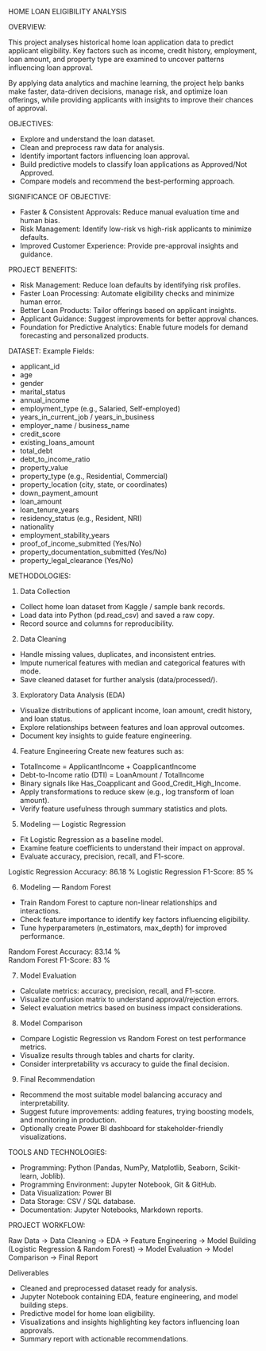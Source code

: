 HOME LOAN ELIGIBILITY ANALYSIS

OVERVIEW:

This project analyses historical home loan application data to predict applicant eligibility. Key factors such as income, credit history, employment, loan amount, and property type are examined to uncover patterns influencing loan approval. 

By applying data analytics and machine learning, the project help banks make faster, data-driven decisions, manage risk, and optimize loan offerings, while providing applicants with insights to improve their chances of approval.

OBJECTIVES:
- Explore and understand the loan dataset.
- Clean and preprocess raw data for analysis.
- Identify important factors influencing loan approval.
- Build predictive models to classify loan applications as Approved/Not Approved.
- Compare models and recommend the best-performing approach.

SIGNIFICANCE OF OBJECTIVE:
- Faster & Consistent Approvals: Reduce manual evaluation time and human bias.
- Risk Management: Identify low-risk vs high-risk applicants to minimize defaults.
- Improved Customer Experience: Provide pre-approval insights and guidance.

PROJECT BENEFITS:
- Risk Management: Reduce loan defaults by identifying risk profiles.
- Faster Loan Processing: Automate eligibility checks and minimize human error.
- Better Loan Products: Tailor offerings based on applicant insights.
- Applicant Guidance: Suggest improvements for better approval chances.
- Foundation for Predictive Analytics: Enable future models for demand forecasting and personalized products.
  
DATASET:
Example Fields:
- applicant_id
- age
- gender
- marital_status
- annual_income
- employment_type (e.g., Salaried, Self-employed)
- years_in_current_job / years_in_business
- employer_name / business_name
- credit_score
- existing_loans_amount
- total_debt
- debt_to_income_ratio
- property_value
- property_type (e.g., Residential, Commercial)
- property_location (city, state, or coordinates)
- down_payment_amount
- loan_amount
- loan_tenure_years
- residency_status (e.g., Resident, NRI)
- nationality
- employment_stability_years
- proof_of_income_submitted (Yes/No)
- property_documentation_submitted (Yes/No)
- property_legal_clearance (Yes/No)

METHODOLOGIES:
1.	Data Collection
- Collect home loan dataset from Kaggle / sample bank records.
- Load data into Python (pd.read_csv) and saved a raw copy.
- Record source and columns for reproducibility.
  
2.	Data Cleaning
- Handle missing values, duplicates, and inconsistent entries.
- Impute numerical features with median and categorical features with mode.
- Save cleaned dataset for further analysis (data/processed/).

3.	Exploratory Data Analysis (EDA)
- Visualize distributions of applicant income, loan amount, credit history, and loan status.
- Explore relationships between features and loan approval outcomes.
- Document key insights to guide feature engineering.

4.	Feature Engineering
  Create new features such as:
- TotalIncome = ApplicantIncome + CoapplicantIncome
- Debt-to-Income ratio (DTI) = LoanAmount / TotalIncome
- Binary signals like Has_Coapplicant and Good_Credit_High_Income.
- Apply transformations to reduce skew (e.g., log transform of loan amount).
- Verify feature usefulness through summary statistics and plots.
  
5.	 Modeling — Logistic Regression
- Fit Logistic Regression as a baseline model.
- Examine feature coefficients to understand their impact on approval.
- Evaluate accuracy, precision, recall, and F1-score.

Logistic Regression Accuracy: 86.18 %
Logistic Regression F1-Score: 85 %

6.	Modeling — Random Forest
- Train Random Forest to capture non-linear relationships and interactions.
- Check feature importance to identify key factors influencing eligibility.
- Tune hyperparameters (n_estimators, max_depth) for improved performance.

Random Forest Accuracy: 83.14 %  
Random Forest F1-Score: 83 %

7.	Model Evaluation
- Calculate metrics: accuracy, precision, recall, and F1-score.
- Visualize confusion matrix to understand approval/rejection errors.
- Select evaluation metrics based on business impact considerations.
  
8.	 Model Comparison
- Compare Logistic Regression vs Random Forest on test performance metrics.
- Visualize results through tables and charts for clarity.
- Consider interpretability vs accuracy to guide the final decision.
  
9.	Final Recommendation
- Recommend the most suitable model balancing accuracy and interpretability.
- Suggest future improvements: adding features, trying boosting models, and monitoring in production.
- Optionally create Power BI dashboard for stakeholder-friendly visualizations.

TOOLS AND TECHNOLOGIES:
- Programming: Python (Pandas, NumPy, Matplotlib, Seaborn, Scikit-learn, Joblib).
- Programming Environment: Jupyter Notebook, Git & GitHub.   
- Data Visualization: Power BI 
- Data Storage: CSV / SQL database.
- Documentation: Jupyter Notebooks, Markdown reports.

PROJECT WORKFLOW:

Raw Data → Data Cleaning → EDA → Feature Engineering → Model Building (Logistic Regression & Random Forest) → Model Evaluation → Model Comparison → Final Report

Deliverables
- Cleaned and preprocessed dataset ready for analysis.
- Jupyter Notebook containing EDA, feature engineering, and model building steps.
- Predictive model for home loan eligibility.
- Visualizations and insights highlighting key factors influencing loan approvals.
- Summary report with actionable recommendations.
















